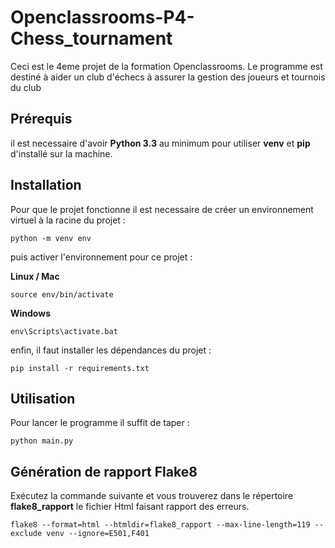 # Openclassrooms-P4-Chess_tournament

Ceci est le 4eme projet de la formation Openclassrooms. 
Le programme est destiné à aider un club d'échecs à assurer la gestion des joueurs et tournois du club

## Prérequis

il est necessaire d'avoir **Python 3.3** au minimum pour utiliser **venv** et **pip** d'installé sur la machine.

## Installation

Pour que le projet fonctionne il est necessaire de créer un environnement virtuel à la racine du projet :

```
python -m venv env
```

puis activer l'environnement pour ce projet :

**Linux / Mac**
```
source env/bin/activate
```

**Windows**

```
env\Scripts\activate.bat
```

enfin, il faut installer les dépendances du projet :

```
pip install -r requirements.txt
```

## Utilisation

Pour lancer le programme il suffit de taper :

```
python main.py
```

## Génération de rapport Flake8
Exécutez la commande suivante et vous trouverez dans le répertoire **flake8_rapport** le fichier Html faisant rapport des erreurs.
```
flake8 --format=html --htmldir=flake8_rapport --max-line-length=119 --exclude venv --ignore=E501,F401 
```